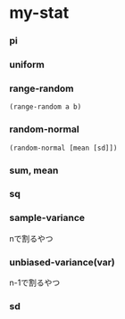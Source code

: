 # my-stat

### pi
### uniform
### range-random
`(range-random a b)`

### random-normal
`(random-normal [mean [sd]])`
### sum, mean
### sq
### sample-variance
nで割るやつ
### unbiased-variance(var)
n-1で割るやつ
### sd
